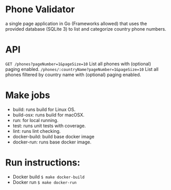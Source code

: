 # Phone Validator
a single page application in Go (Frameworks allowed) that uses the provided database (SQLite 3) to list and categorize country phone numbers.

# API
``GET /phones?pageNumber=1&pageSize=10`` List all phones with (optional) paging enabled.
``/phones/:countryName?pageNumber=1&pageSize=10`` List all phones filtered by country name with (optional) paging enabled.

# Make jobs
- build: runs build for Linux OS.
- build-osx: runs build for macOSX.
- run: for local running.
- test: runs unit tests with coverage.
- lint: runs lint checking.
- docker-build: build base docker image
- docker-run: runs base docker image.
# Run instructions:
- Docker build `$ make docker-build`
- Docker run `$ make docker-run`